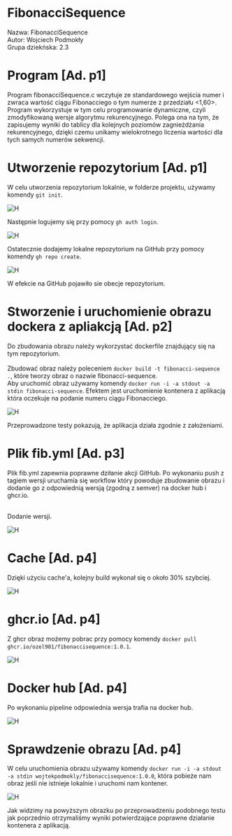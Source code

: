 # FibonacciSequence
Nazwa: FibonacciSequence<br>
Autor: Wojciech Podmokły<br>
Grupa dziekńska: 2.3<br>

# Program [Ad. p1]

Program fibonacciSequence.c wczytuje ze standardowego wejścia numer i zwraca wartość ciągu Fibonacciego o tym numerze z przedziału <1,60>.<br>
Program wykorzystuje w tym celu programowanie dynamiczne, czyli zmodyfikowaną wersje algorytmu rekurencyjnego. Polega ona na tym, że zapisujemy wyniki do tablicy dla kolejnych poziomów zagnieżdżania rekurencyjnego, dzięki czemu unikamy wielokrotnego liczenia wartości dla tych samych numerów sekwencji.<br>

# Utworzenie repozytorium [Ad. p1]

W celu utworzenia repozytorium lokalnie, w folderze projektu, używamy komendy `git init`.<br>

![H](local_rep.png)

Następnie logujemy się przy pomocy `gh auth login`.<br>

![H](auth.png)

Ostatecznie dodajemy lokalne repozytorium na GitHub przy pomocy komendy `gh repo create`.<br>

![H](repocreate.png)

W efekcie na GitHub pojawiło sie obecje repozytorium.<br>

# Stworzenie i uruchomienie obrazu dockera z apliakcją [Ad. p2]

Do zbudowania obrazu należy wykorzystać dockerfile znajdujący się na tym repozytorium.<br><br>
Zbudować obraz należy poleceniem `docker build -t fibonacci-sequence .`, które tworzy obraz o nazwie fibonacci-sequence.<br>
Aby uruchomić obraz używamy komendy `docker run -i -a stdout -a stdin fibonacci-sequence`. 
Efektem jest uruchomienie kontenera z aplikacją która oczekuje na podanie numeru ciągu Fibonacciego.

![H](test.png)

Przeprowadzone testy pokazują, że aplikacja działa zgodnie z założeniami.

# Plik fib.yml [Ad. p3]

Plik fib.yml zapewnia poprawne dziłanie akcji GitHub. Po wykonaniu push z tagiem wersji uruchamia się workflow który powoduje zbudowanie obrazu i dodanie go z odpowiednią wersją (zgodną z semver) na docker hub i ghcr.io. <br><br>

Dodanie wersji.<br>

![H](addversion.png)

# Cache [Ad. p4]

Dzięki użyciu cache'a, kolejny build wykonał się o około 30% szybciej.<br>

![H](actions.png)

# ghcr.io [Ad. p4]

Z ghcr obraz możemy pobrac przy pomocy komendy `docker pull ghcr.io/ozel981/fibonaccisequence:1.0.1`.

![H](packages.png)

# Docker hub [Ad. p4]

Po wykonaniu pipeline odpowiednia wersja trafia na docker hub. <br>

![H](dockerhub.png)

# Sprawdzenie obrazu [Ad. p4]

W celu uruchomienia obrazu używamy komendy `docker run -i -a stdout -a stdin wojtekpodmokly/fibonaccisequence:1.0.0`, która pobieże nam obraz jeśli nie istnieje lokalnie i uruchomi nam kontener. <br>

![H](finaltest.png)

Jak widzimy na powyższym obrazku po przeprowadzeniu podobnego testu jak poprzednio otrzymaliśmy wyniki potwierdzające poprawne działanie kontenera z aplikacją.<br>




